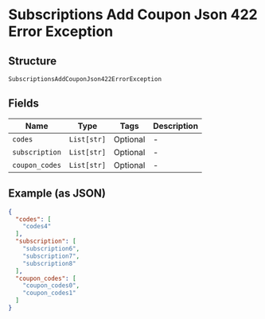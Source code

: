 
# Subscriptions Add Coupon Json 422 Error Exception

## Structure

`SubscriptionsAddCouponJson422ErrorException`

## Fields

| Name | Type | Tags | Description |
|  --- | --- | --- | --- |
| `codes` | `List[str]` | Optional | - |
| `subscription` | `List[str]` | Optional | - |
| `coupon_codes` | `List[str]` | Optional | - |

## Example (as JSON)

```json
{
  "codes": [
    "codes4"
  ],
  "subscription": [
    "subscription6",
    "subscription7",
    "subscription8"
  ],
  "coupon_codes": [
    "coupon_codes0",
    "coupon_codes1"
  ]
}
```

